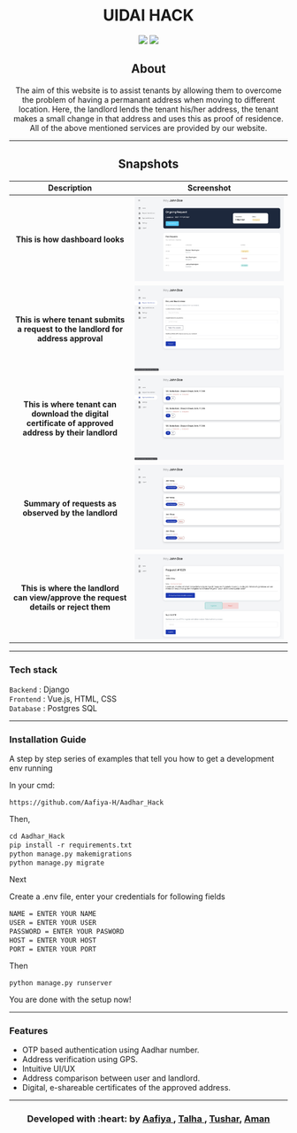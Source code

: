 <p align="center"
<img src ="./assets/website.gif" width = 500px>
</p>

<h1 align = 'center'> UIDAI HACK
</h1>

<!---
&emsp;&emsp;&emsp;&emsp;&emsp;&emsp;&emsp;&emsp;&emsp;&emsp;&emsp;&emsp;&emsp;&emsp;&emsp;&emsp;&emsp;&emsp;&emsp;&emsp;&emsp; [![](https://img.shields.io/badge/Made_with-Django-blue?style=for-the-badge)](https://docs.djangoproject.com/en/3.1/)
--->
<div align="center">
  
[![](https://img.shields.io/badge/Made_with-Django-blue?style=for-the-badge&logo=Django)](https://www.djangoproject.com/) 
[![](https://img.shields.io/badge/Made_with-Vue.js-red?style=for-the-badge&logo=vue.js)](https://www.vue.js/ "Vue.js")
</div>

<h2 align='center'>
About 
</h2>
<p align='center'>
The aim of this website is to assist tenants by allowing them to overcome the problem of having a permanant address when moving to different location. Here, the landlord lends the tenant his/her address, the tenant makes a small change in that address and uses this as proof of residence. All of the above mentioned services are provided by our website.
</p>

-----------------------------------


<h2 align='center'>
Snapshots 
</h2>

| Description      | Screenshot |
| :---------: | :---------: |
| **This is how dashboard looks**      | ![](https://github.com/Aafiya-H/Aadhar_Hack/blob/master/assets/homepage.jpeg)       |
| **This is where tenant submits a request to the landlord for address approval**   |![](https://github.com/Aafiya-H/Aadhar_Hack/blob/master/assets/new_address_request.jpeg)       |
| **This is where tenant can download the digital certificate of approved address by their landlord**   |![](https://github.com/Aafiya-H/Aadhar_Hack/blob/master/assets/approved_address.jpeg)       |
| **Summary of requests as observed by the landlord**      | ![](https://github.com/Aafiya-H/Aadhar_Hack/blob/master/assets/landlord_request_list.jpeg)       |
| **This is where the landlord can view/approve the request details or reject them**   |![](https://github.com/Aafiya-H/Aadhar_Hack/blob/master/assets/landlord_consent_page.jpeg)       |



-----------------------------------

###             Tech stack
`Backend` : Django <br>
`Frontend` : Vue.js, HTML, CSS <br>
`Database` : Postgres SQL  <br>

-----------------------------------

###             Installation Guide

A step by step series of examples that tell you how to get a development env running

In your cmd:

```
https://github.com/Aafiya-H/Aadhar_Hack
```

Then,

```
cd Aadhar_Hack
pip install -r requirements.txt
python manage.py makemigrations
python manage.py migrate
```

Next


Create a .env file, enter your credentials for following fields

```
NAME = ENTER YOUR NAME
USER = ENTER YOUR USER
PASSWORD = ENTER YOUR PASWORD
HOST = ENTER YOUR HOST
PORT = ENTER YOUR PORT
```
Then

```
python manage.py runserver
```

You are done with the setup now!

-----------------------------------

###             Features
<ul>
  <li> OTP based authentication using Aadhar number. </li>
  <li> Address verification using GPS. </li>
  <li> Intuitive UI/UX </li>
  <li> Address comparison between user and landlord. </li>
  <li> Digital, e-shareable certificates of the approved address. </li>
    
</ul>

-----------------------------------

<h3 align="center"><b>Developed with :heart: by <a href="https://github.com/Aafiya-H">Aafiya </a>, <a href="https://github.com/talha1503">Talha </a>, <a href="https://github.com/tushargithub44">Tushar</a>, <a href="https://github.com/amandesai01">Aman</a> </b></h1>
